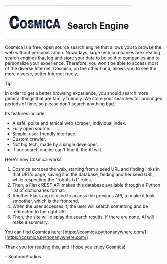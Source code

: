 <table>
  <tr>
    <td><img src="https://raw.githubusercontent.com/SeafoodStudios/Cosmica/refs/heads/main/static/logo.png" height="100px"></td>
    <td><h1>Search Engine</h1></td>
  </tr>
</table>

Cosmica is a free, open source search engine that allows you to browse the web without personalization. Nowadays, large tech companies are creating search engines that log and store your data to be sold to companies and to personalize your experience. Therefore, you won't be able to access most of the diverse Internet. Cosmica, on the other hand, allows you to see the more diverse, better Internet freely.

> [!TIP]
> In order to get a better browsing experience, you should search more general things that are family friendly. We store your searches for prolonged periods of time, so please don't search anything bad.

Its features include:
- A safe, polite and ethical web scraper; individual index.
- Fully open source.
- Simple, user-friendly interface.
- Custom crawler.
- Not big tech, made by a single developer.
- If our search engine can't find it, the AI will.

Here's how Cosmica works:
1. Cosmica scrapes the web, starting from a seed URL and finding links in that URL's page, saving it in the database, finding another seed URL, while respecting the "robots.txt" rules.
2. Then, a Flask REST API makes this database available through a Python list of dictionaries format.
3. Another Flask app is used to access the previous API, to make it look smoother, which is the frontend.
4. When the user accesses it, the user will search something and be redirected to the right URL.
5. Then, the site will display the search results. If there are none, AI will make a summary.

You can find Cosmica here:
[https://cosmica.pythonanywhere.com/](https://cosmica.pythonanywhere.com/)

Thank you for reading this, and I hope you enjoy Cosmica!

\- SeafoodStudios
